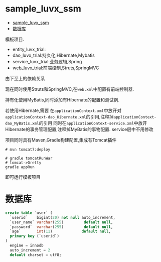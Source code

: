 # sample_luvx_ssm

<!-- TOC -->

- [sample_luvx_ssm](#sample_luvx_ssm)
- [数据库](#数据库)

<!-- /TOC -->

模板项目.

* entity_luvx_trial:
* dao_luvx_trial:持久化,Hibernate,Mybatis
* service_luvx_trial:业务逻辑,Spring
* web_luvx_trial:前端控制,Struts,SpringMVC

由下至上的依赖关系


现在同时使用Struts和SpringMVC,在`web.xml`中配置有前端控制器.

持有化使用MyBatis,同时添加有Hibernate的配置和测试例.

若使用Hibernate,需要
在`applicationContext.xml`中放开对`applicationContext-dao_Hibernate.xml`的引用,注释掉`applicationContext-dao_MyBatis.xml`的引用
同时在`applicationContext-service.xml`中放开Hibernate的事务管理配置,注释掉MyBatis的事物配置.
service层中不用修改

项目同时具有Maven,Gradle构建配置,集成有Tomcat插件
```shell
# mvn tomcat7:deploy
```
```shell
# gradle tomcatRunWar
# tomcat->Gretty
gradle appRun
```
即可运行模板项目


# 数据库

```sql
create table `user` (
  `userid`    bigint(20) not null auto_increment,
  `user_name` varchar(255)         default null,
  `password`  varchar(255)         default null,
  `age`       int(11)             default null,
  primary key (`userid`)
)
  engine = innodb
  auto_increment = 2
  default charset = utf8;
```